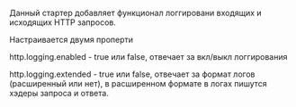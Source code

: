 Данный стартер добавляет функционал логгировани входящих и исходящих HTTP запросов.

Настраивается двумя проперти

http.logging.enabled - true или false, отвечает за вкл/выкл логгирования

http.logging.extended - true или false, отвечает за формат логов (расширенный или нет), в расширенном формате в логах пишутся хэдеры запроса и ответа.
